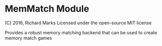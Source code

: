 # MemMatch Module
(C) 2016, Richard Marks
Licensed under the open-source MIT license

Provides a robust memory matching backend that can be used to create memory match games
